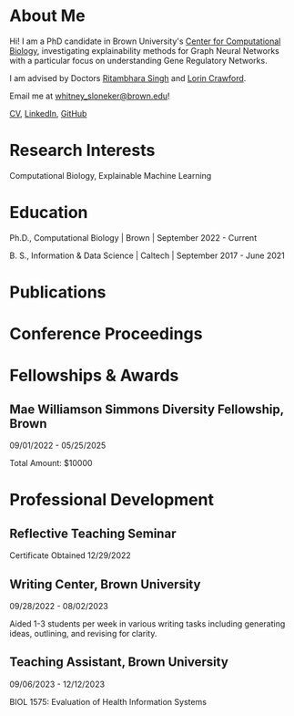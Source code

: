 # About Me
Hi! I am a PhD candidate in Brown University's [Center for Computational Biology](https://ccmb.brown.edu/), investigating explainability methods for Graph Neural Networks with a particular focus on understanding Gene Regulatory Networks. 

I am advised by Doctors [Ritambhara Singh](https://ritambharasingh.com/) and [Lorin Crawford](https://lorincrawford.com/).

Email me at <whitney_sloneker@brown.edu>!

[CV](https://wsloneker.github.io/CV.pdf), [LinkedIn](www.linkedin.com/in/whitney-sloneker-62216b165), [GitHub](https://github.com/wsloneker)

# Research Interests
Computational Biology, Explainable Machine Learning
# Education
Ph.D., Computational Biology | Brown | September 2022 - Current

B. S., Information & Data Science | Caltech | September 2017 - June 2021
# Publications


# Conference Proceedings

# Fellowships & Awards
## Mae Williamson Simmons Diversity Fellowship, Brown
09/01/2022 - 05/25/2025

Total Amount: $10000

# Professional Development
## Reflective Teaching Seminar 
Certificate Obtained 12/29/2022

## Writing Center, Brown University
09/28/2022 - 08/02/2023

Aided 1-3 students per week in various writing tasks including generating ideas, outlining, and revising for clarity.

## Teaching Assistant, Brown University
09/06/2023 - 12/12/2023

BIOL 1575: Evaluation of Health Information Systems
